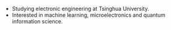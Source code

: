  - Studying electronic engineering at Tsinghua University.
 - Interested in machine learning, microelectronics and quantum information science.
